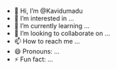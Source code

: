 - 👋 Hi, I’m @Kavidumadu
- 👀 I’m interested in ...
- 🌱 I’m currently learning ...
- 💞️ I’m looking to collaborate on ...
- 📫 How to reach me ...
- 😄 Pronouns: ...
- ⚡ Fun fact: ...

<!---
Kavidumadu/Kavidumadu is a ✨ special ✨ repository because its `README.md` (this file) appears on your GitHub profile.
You can click the Preview link to take a look at your changes.
--->
